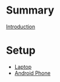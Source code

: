 # Summary

[Introduction](./introduction.md)

# Setup
- [Laptop](./laptop.md)
- [Android Phone](./android.md)
